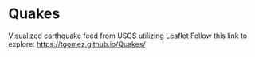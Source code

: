 # Quakes
Visualized earthquake feed from USGS utilizing Leaflet 
Follow this link to explore: https://tgomez.github.io/Quakes/
